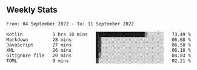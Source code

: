 ## Weekly Stats

<!--START_SECTION:waka-->

```text
From: 04 September 2022 - To: 11 September 2022

Kotlin           5 hrs 10 mins   ██████████████████▒░░░░░░   73.49 %
Markdown         28 mins         █▓░░░░░░░░░░░░░░░░░░░░░░░   06.68 %
JavaScript       27 mins         █▓░░░░░░░░░░░░░░░░░░░░░░░   06.50 %
XML              26 mins         █▓░░░░░░░░░░░░░░░░░░░░░░░   06.18 %
GitIgnore file   20 mins         █▒░░░░░░░░░░░░░░░░░░░░░░░   04.83 %
TOML             9 mins          ▓░░░░░░░░░░░░░░░░░░░░░░░░   02.21 %
```

<!--END_SECTION:waka-->


<!---
<details>
<summary>Playzone, don't touch to it</a></summary>

![contribution snake](https://raw.githubusercontent.com/NXAN2901/NXAN2901/output/github-snake-dark.svg#gh-dark-mode-only)![contribution snake](https://raw.githubusercontent.com/NXAN2901/NXAN2901/output/github-snake.svg#gh-light-mode-only)

</details>
--->
